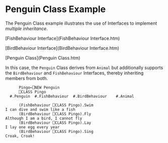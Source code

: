 # Penguin Class Example

The Penguin Class example illustrates the use of Interfaces to implement *multiple inheritance*.

[FishBehaviour Interface](FishBehaviour Interface.htm)

[BirdBehaviour Interface](BirdBehaviour Interface.htm)

[Penguin Class](Penguin Class.htm)

In this case, the `Penguin` Class derives from `Animal` but additionally supports the `BirdBehaviour` and `FishBehaviour` Interfaces, thereby inheriting members from both.
```apl
      Pingo←⎕NEW Penguin
      ⎕CLASS Pingo
  #.Penguin  #.FishBehaviour  #.BirdBehaviour    #.Animal
 
      (FishBehaviour ⎕CLASS Pingo).Swim
I can dive and swim like a fish
      (BirdBehaviour ⎕CLASS Pingo).Fly
Although I am a bird, I cannot fly
      (BirdBehaviour ⎕CLASS Pingo).Lay
I lay one egg every year          
      (BirdBehaviour ⎕CLASS Pingo).Sing
Croak, Croak!           
```
